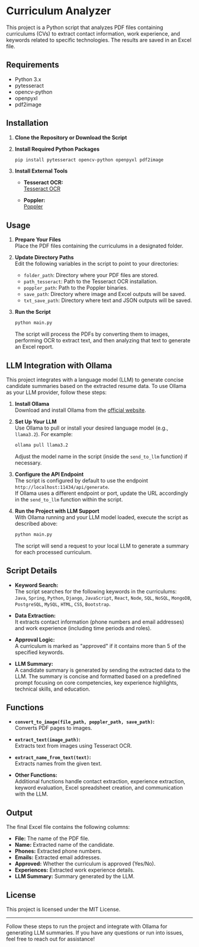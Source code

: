 # Curriculum Analyzer

This project is a Python script that analyzes PDF files containing curriculums (CVs) to extract contact information, work experience, and keywords related to specific technologies. The results are saved in an Excel file.

## Requirements

- Python 3.x
- pytesseract
- opencv-python
- openpyxl
- pdf2image

## Installation

1. **Clone the Repository or Download the Script**

2. **Install Required Python Packages**

   ```sh
   pip install pytesseract opencv-python openpyxl pdf2image
   ```

3. **Install External Tools**

   - **Tesseract OCR:**  
     [Tesseract OCR](https://github.com/tesseract-ocr/tesseract)
     
   - **Poppler:**  
     [Poppler](http://blog.alivate.com.au/poppler-windows/)

## Usage

1. **Prepare Your Files**  
   Place the PDF files containing the curriculums in a designated folder.

2. **Update Directory Paths**  
   Edit the following variables in the script to point to your directories:
   
   - `folder_path`: Directory where your PDF files are stored.
   - `path_tesseract`: Path to the Tesseract OCR installation.
   - `poppler_path`: Path to the Poppler binaries.
   - `save_path`: Directory where image and Excel outputs will be saved.
   - `txt_save_path`: Directory where text and JSON outputs will be saved.

3. **Run the Script**

   ```sh
   python main.py
   ```

   The script will process the PDFs by converting them to images, performing OCR to extract text, and then analyzing that text to generate an Excel report.

## LLM Integration with Ollama

This project integrates with a language model (LLM) to generate concise candidate summaries based on the extracted resume data. To use Ollama as your LLM provider, follow these steps:

1. **Install Ollama**  
   Download and install Ollama from the [official website](https://ollama.com).

2. **Set Up Your LLM**  
   Use Ollama to pull or install your desired language model (e.g., `llama3.2`). For example:

   ```sh
   ollama pull llama3.2
   ```

   Adjust the model name in the script (inside the `send_to_llm` function) if necessary.

3. **Configure the API Endpoint**  
   The script is configured by default to use the endpoint `http://localhost:11434/api/generate`.  
   If Ollama uses a different endpoint or port, update the URL accordingly in the `send_to_llm` function within the script.

4. **Run the Project with LLM Support**  
   With Ollama running and your LLM model loaded, execute the script as described above:

   ```sh
   python main.py
   ```

   The script will send a request to your local LLM to generate a summary for each processed curriculum.

## Script Details

- **Keyword Search:**  
  The script searches for the following keywords in the curriculums:  
  `Java`, `Spring`, `Python`, `Django`, `JavaScript`, `React`, `Node`, `SQL`, `NoSQL`, `MongoDB`, `PostgreSQL`, `MySQL`, `HTML`, `CSS`, `Bootstrap`.

- **Data Extraction:**  
  It extracts contact information (phone numbers and email addresses) and work experience (including time periods and roles).

- **Approval Logic:**  
  A curriculum is marked as "approved" if it contains more than 5 of the specified keywords.

- **LLM Summary:**  
  A candidate summary is generated by sending the extracted data to the LLM. The summary is concise and formatted based on a predefined prompt focusing on core competencies, key experience highlights, technical skills, and education.

## Functions

- **`convert_to_image(file_path, poppler_path, save_path)`:**  
  Converts PDF pages to images.

- **`extract_text(image_path)`:**  
  Extracts text from images using Tesseract OCR.

- **`extract_name_from_text(text)`:**  
  Extracts names from the given text.

- **Other Functions:**  
  Additional functions handle contact extraction, experience extraction, keyword evaluation, Excel spreadsheet creation, and communication with the LLM.

## Output

The final Excel file contains the following columns:

- **File:** The name of the PDF file.
- **Name:** Extracted name of the candidate.
- **Phones:** Extracted phone numbers.
- **Emails:** Extracted email addresses.
- **Approved:** Whether the curriculum is approved (Yes/No).
- **Experiences:** Extracted work experience details.
- **LLM Summary:** Summary generated by the LLM.

## License

This project is licensed under the MIT License.

---

Follow these steps to run the project and integrate with Ollama for generating LLM summaries. If you have any questions or run into issues, feel free to reach out for assistance!
